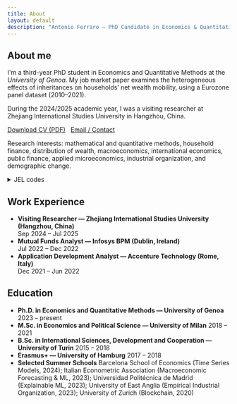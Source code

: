 ```yaml
---
title: About
layout: default
description: "Antonio Ferraro — PhD Candidate in Economics & Quantitative Methods (University of Genoa). Household finance, distribution of wealth, macroeconomics, international economics, public finance, demographics, IO, development."
---
```


<section id="about">
<h2>About me</h2>
<div class="card">
<p>I'm a third-year PhD student in Economics and Quantitative Methods at the <em>University of Genoa</em>. My job market paper examines the heterogeneous effects of inheritances on households’ net wealth mobility, using a Eurozone panel dataset (2010–2021).</p>
<p>During the 2024/2025 academic year, I was a visiting researcher at Zhejiang International Studies University in Hangzhou, China.</p>
<p>
  <a class="btn" href="{{ '/assets/CV_Ferraro.pdf' | relative_url }}" download>Download CV (PDF)</a>
  &nbsp; <a class="btn" href="{{ '/contact' | relative_url }}">Email / Contact</a>
</p>
<p class="meta">Research interests: mathematical and quantitative methods, household finance, distribution of wealth, macroeconomics, international economics, public finance, applied microeconomics, industrial organization, and demographic change.</p>
<details>
  <summary>JEL codes</summary>
  <p>C; D31; E; F; G51; H; J11; L; O5</p>
</details>
</div>
</section>

<section id="experience" style="margin-top:22px;">
<h2>Work Experience</h2>
<div class="card">
<ul class="plain">
  <li class="item">
    <strong>Visiting Researcher — Zhejiang International Studies University (Hangzhou, China)</strong>
    <div class="meta">Sep 2024 – Jul 2025</div>
  </li>
  <li class="item">
    <strong>Mutual Funds Analyst — Infosys BPM (Dublin, Ireland)</strong>
    <div class="meta">Jul 2022 – Dec 2022</div>
  </li>
  <li class="item">
    <strong>Application Development Analyst — Accenture Technology (Rome, Italy)</strong>
    <div class="meta">Dec 2021 – Jun 2022</div>
  </li>
</ul>
</div>
</section>

<section id="education" style="margin-top:22px;">
<h2>Education</h2>
<div class="card">
<ul class="plain">
  <li class="item"><strong>Ph.D. in Economics and Quantitative Methods — University of Genoa</strong> <span class="meta">2023 – present</span></li>
  <li class="item"><strong>M.Sc. in Economics and Political Science — University of Milan</strong> <span class="meta">2018 – 2021</span></li>
  <li class="item"><strong>B.Sc. in International Sciences, Development and Cooperation — University of Turin</strong> <span class="meta">2015 – 2018</span></li>
  <li class="item"><strong>Erasmus+ — University of Hamburg</strong> <span class="meta">2017 – 2018</span></li>
  <li class="item"><strong>Selected Summer Schools</strong> <span class="meta">Barcelona School of Economics (Time Series Models, 2024); Italian Econometric Association (Macroeconomic Forecasting & ML, 2023); Universidad Politécnica de Madrid (Explainable ML, 2023); University of East Anglia (Empirical Industrial Organization, 2023); University of Zurich (Blockchain, 2020)</span></li>
</ul>
</div>
</section>

